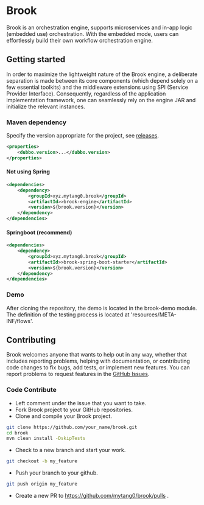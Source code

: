 # Brook

Brook is an orchestration engine, supports microservices and in-app logic (embedded use) orchestration. With the embedded mode, users can effortlessly build their own workflow orchestration engine.

## Getting started

In order to maximize the lightweight nature of the Brook engine, a deliberate separation is made between its core components (which depend solely on a few essential toolkits) and the middleware extensions using SPI (Service Provider Interface). Consequently, regardless of the application implementation framework, one can seamlessly rely on the engine JAR and initialize the relevant instances.

### Maven dependency

Specify the version appropriate for the project, see [releases](https://github.com/mytang0/brook/releases).
```xml
<properties>
    <dubbo.version>...</dubbo.version>
</properties>
```

#### Not using Spring

```xml
<dependencies>
    <dependency>
        <groupId>xyz.mytang0.brook</groupId>
        <artifactId>>brook-engine</artifactId>
        <version>${brook.version}</version>
    </dependency>
</dependencies>
```

#### Springboot (recommend)

```xml
<dependencies>
    <dependency>
        <groupId>xyz.mytang0.brook</groupId>
        <artifactId>>brook-spring-boot-starter</artifactId>
        <version>${brook.version}</version>
    </dependency>
</dependencies>
```

### Demo

After cloning the repository, the demo is located in the brook-demo module.
The definition of the testing process is located at 'resources/META-INF/flows'.

## Contributing

Brook welcomes anyone that wants to help out in any way, whether that includes reporting problems, helping with documentation, or contributing code changes to fix bugs, add tests, or implement new features. You can report problems to request features in the [GitHub Issues](https://github.com/mytang0/brook/issues).

### Code Contribute

- Left comment under the issue that you want to take.
- Fork Brook project to your GitHub repositories.
- Clone and compile your Brook project.
```bash
git clone https://github.com/your_name/brook.git
cd brook
mvn clean install -DskipTests
```
- Check to a new branch and start your work.
```bash
git checkout -b my_feature
```
- Push your branch to your github.
```bash
git push origin my_feature
```
- Create a new PR to https://github.com/mytang0/brook/pulls .